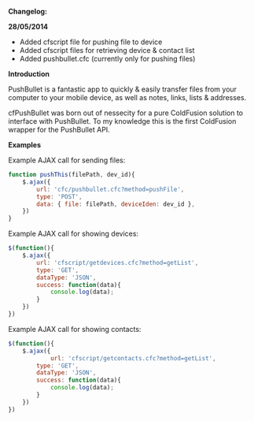 **Changelog:**

**28/05/2014**
- Added cfscript file for pushing file to device
- Added cfscript files for retrieving device & contact list 
- Added pushbullet.cfc (currently only for pushing files)

**Introduction**

PushBullet is a fantastic app to quickly & easily transfer files from your computer to your mobile device, as well as notes, links, lists & addresses.

cfPushBullet was born out of nessecity for a pure ColdFusion solution to interface with PushBullet. To my knowledge this is the first ColdFusion wrapper for the PushBullet API.

**Examples**

Example AJAX call for sending files:

```javascript
function pushThis(filePath, dev_id){
	$.ajax({
		url: 'cfc/pushbullet.cfc?method=pushFile',
		type: 'POST',
		data: { file: filePath, deviceIden: dev_id },
	})
}
```
Example AJAX call for showing devices:

```javascript
$(function(){
	$.ajax({
		url: 'cfscript/getdevices.cfc?method=getList',
		type: 'GET',
		dataType: 'JSON',
		success: function(data){
			console.log(data);
		}
	})
})
```
Example AJAX call for showing contacts:

```javascript
$(function(){
	$.ajax({
        	url: 'cfscript/getcontacts.cfc?method=getList',
		type: 'GET',
		dataType: 'JSON',
		success: function(data){
			console.log(data);
		}
	})
})
```
